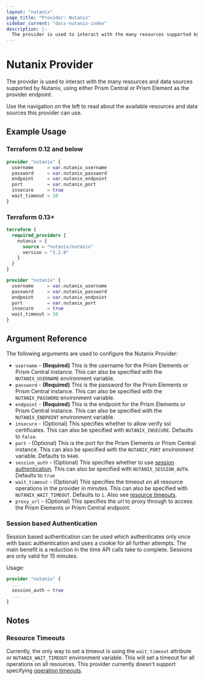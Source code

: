 ```yaml
---
layout: "nutanix"
page_title: "Provider: Nutanix"
sidebar_current: "docs-nutanix-index"
description: |-
  The provider is used to interact with the many resources supported by Nutanix. The provider needs to be configured with the proper credentials before it can be used.
---
```


# Nutanix Provider

The provider is used to interact with the
many resources and data sources supported by Nutanix, using either Prism Central or Prism Element as the provider endpoint.

Use the navigation on the left to read about the available resources and data sources this provider can use.

## Example Usage

### Terraform 0.12 and below

```terraform
provider "nutanix" {
  username     = var.nutanix_username
  password     = var.nutanix_password
  endpoint     = var.nutanix_endpoint
  port         = var.nutanix_port
  insecure     = true
  wait_timeout = 10
}
```

### Terraform 0.13+

```terraform
terraform {
  required_providers {
    nutanix = {
      source = "nutanix/nutanix"
      version = "1.2.0"
    }
  }
}

provider "nutanix" {
  username     = var.nutanix_username
  password     = var.nutanix_password
  endpoint     = var.nutanix_endpoint
  port         = var.nutanix_port
  insecure     = true
  wait_timeout = 10
}
```

## Argument Reference

The following arguments are used to configure the Nutanix Provider:
- `username` - **(Required)** This is the username for the Prism Elements or Prism Central instance. This can also be specified with the `NUTANIX_USERNAME` environment variable.
- `password` - **(Required)** This is the password for the Prism Elements or Prism Central instance. This can also be specified with the `NUTANIX_PASSWORD` environment variable.
- `endpoint` - **(Required)** This is the endpoint for the Prism Elements or Prism Central instance. This can also be specified with the `NUTANIX_ENDPOINT` environment variable.
- `insecure` - (Optional) This specifies whether to allow verify ssl certificates. This can also be specified with `NUTANIX_INSECURE`. Defaults to `false`.
- `port` - (Optional) This is the port for the Prism Elements or Prism Central instance. This can also be specified with the `NUTANIX_PORT` environment variable. Defaults to `9440`.
- `session_auth` - (Optional) This specifies whether to use [session authentication](#session-based-authentication). This can also be specified with `NUTANIX_SESSION_AUTH`. Defaults to `true`
- `wait_timeout` - (Optional) This specifies the timeout on all resource operations in the provider in minutes. This can also be specified with `NUTANIX_WAIT_TIMEOUT`. Defaults to `1`. Also see [resource timeouts](#resource-timeouts).
- `proxy_url` - (Optional) This specifies the url to proxy through to access the Prism Elements or Prism Central endpoint.

### Session based Authentication

Session based authentication can be used which authenticates only once with basic authentication and uses a cookie for all further attempts.
The main benefit is a reduction in the time API calls take to complete. Sessions are only valid for 15 minutes.

Usage:

```terraform
provider "nutanix" {
  ...
  session_auth = true
  ...
}
```

## Notes

### Resource Timeouts
Currently, the only way to set a timeout is using the `wait_timeout` attribute or `NUTANIX_WAIT_TIMEOUT` environment variable. This will set a timeout for all operations on all resources. This provider currently doesn't support specifying [operation timeouts](https://www.terraform.io/docs/language/resources/syntax.html#operation-timeouts).